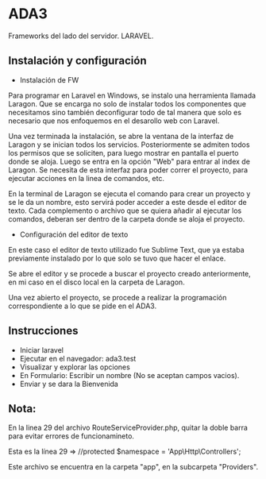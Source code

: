 # ADA3
Frameworks del lado del servidor. LARAVEL.

## Instalación y configuración

- Instalación de FW

Para programar en Laravel en Windows, se instalo una herramienta llamada Laragon. Que se encarga no solo de instalar todos los 
componentes que necesitamos sino también deconfigurar todo de tal manera que solo es necesario que nos enfoquemos en el 
desarollo web con Laravel.

Una vez terminada la instalación, se abre la ventana de la interfaz de Laragon y se inician todos los servicios. Posteriormente
se admiten todos los permisos que se soliciten, para luego mostrar en pantalla el puerto donde se aloja. Luego se entra en la
opción "Web" para entrar al index de Laragon. Se necesita de esta interfaz para poder correr el proyecto, para ejecutar
acciones en la linea de comandos, etc.

En la terminal de Laragon se ejecuta el comando para crear un proyecto y se le da un nombre, esto servirá poder acceder a este
desde el editor de texto. Cada complemento o archivo que se quiera añadir al ejecutar los comandos, deberan ser dentro
de la carpeta donde se aloja el proyecto.


- Configuración del editor de texto

En este caso el editor de texto utilizado fue Sublime Text, que ya estaba previamente instalado por lo que solo se tuvo
que hacer el enlace. 

Se abre el editor y se procede a buscar el proyecto creado anteriormente, en mi caso en el disco local en la carpeta de
Laragon.

Una vez abierto el proyecto, se procede a realizar la programación correspondiente a lo que se pide en el ADA3.


## Instrucciones
- Iniciar laravel
- Ejecutar en el navegador: ada3.test
- Visualizar y explorar las opciones
- En Formulario: Escribir un nombre (No se aceptan campos vacios).
- Enviar y se dara la Bienvenida

## Nota:
En la linea 29 del archivo RouteServiceProvider.php, quitar la doble barra para evitar errores de funcionamineto.

Esta es la línea 29     =>     //protected $namespace = 'App\\Http\\Controllers';

Este archivo se encuentra en la carpeta "app", en la subcarpeta "Providers".
